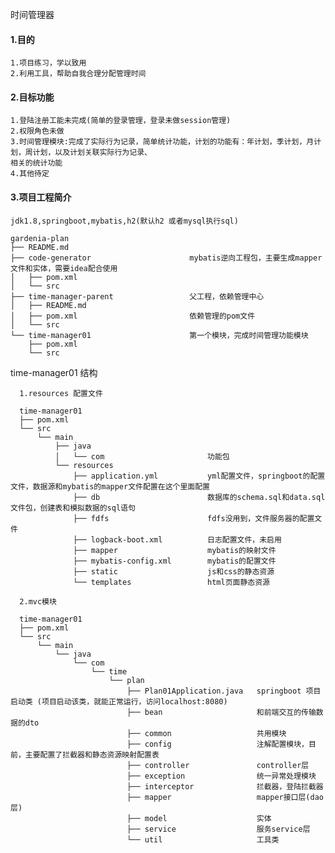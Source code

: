 时间管理器

#### 1.目的
    
    1.项目练习，学以致用
    2.利用工具，帮助自我合理分配管理时间
    
#### 2.目标功能

    1.登陆注册工能未完成(简单的登录管理，登录未做session管理)
    2.权限角色未做
    3.时间管理模块:完成了实际行为记录，简单统计功能，计划的功能有：年计划，季计划，月计划，周计划，以及计划关联实际行为记录、
    相关的统计功能
    4.其他待定
    
#### 3.项目工程简介

    jdk1.8,springboot,mybatis,h2(默认h2 或者mysql执行sql)
    
    gardenia-plan 
    ├── README.md
    ├── code-generator                      mybatis逆向工程包，主要生成mapper文件和实体，需要idea配合使用
    │   ├── pom.xml                         
    │   └── src
    ├── time-manager-parent                 父工程，依赖管理中心
    │   ├── README.md
    │   ├── pom.xml                         依赖管理的pom文件
    │   └── src
    └── time-manager01                      第一个模块，完成时间管理功能模块
        ├── pom.xml
        └── src
        
        
time-manager01 结构

      1.resources 配置文件
      
      time-manager01  
      ├── pom.xml
      └── src
          └── main
              ├── java
              │   └── com                       功能包
              └── resources
                  ├── application.yml           yml配置文件，springboot的配置文件，数据源和mybatis的mapper文件配置在这个里面配置
                  ├── db                        数据库的schema.sql和data.sql文件包，创建表和模拟数据的sql语句
                  ├── fdfs                      fdfs没用到，文件服务器的配置文件
                  ├── logback-boot.xml          日志配置文件，未启用
                  ├── mapper                    mybatis的映射文件
                  ├── mybatis-config.xml        mybatis的配置文件
                  ├── static                    js和css的静态资源
                  └── templates                 html页面静态资源

      2.mvc模块
      
      time-manager01
      ├── pom.xml
      └── src
          └── main
              └── java
                  └── com
                      └── time
                          └── plan
                              ├── Plan01Application.java   springboot 项目启动类 (项目启动该类，就能正常运行，访问localhost:8080)
                              ├── bean                     和前端交互的传输数据的dto
                              ├── common                   共用模块
                              ├── config                   注解配置模块，目前，主要配置了拦截器和静态资源映射配置表
                              ├── controller               controller层
                              ├── exception                统一异常处理模块
                              ├── interceptor              拦截器，登陆拦截器
                              ├── mapper                   mapper接口层(dao层)
                              ├── model                    实体
                              ├── service                  服务service层
                              └── util                     工具类

      

